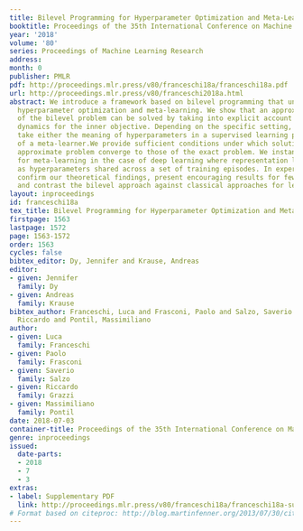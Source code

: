 ```yaml
---
title: Bilevel Programming for Hyperparameter Optimization and Meta-Learning
booktitle: Proceedings of the 35th International Conference on Machine Learning
year: '2018'
volume: '80'
series: Proceedings of Machine Learning Research
address: 
month: 0
publisher: PMLR
pdf: http://proceedings.mlr.press/v80/franceschi18a/franceschi18a.pdf
url: http://proceedings.mlr.press/v80/franceschi2018a.html
abstract: We introduce a framework based on bilevel programming that unifies gradient-based
  hyperparameter optimization and meta-learning. We show that an approximate version
  of the bilevel problem can be solved by taking into explicit account the optimization
  dynamics for the inner objective. Depending on the specific setting, the outer variables
  take either the meaning of hyperparameters in a supervised learning problem or parameters
  of a meta-learner.We provide sufficient conditions under which solutions of the
  approximate problem converge to those of the exact problem. We instantiate our approach
  for meta-learning in the case of deep learning where representation layers are treated
  as hyperparameters shared across a set of training episodes. In experiments, we
  confirm our theoretical findings, present encouraging results for few-shot learning
  and contrast the bilevel approach against classical approaches for learning-to-learn.
layout: inproceedings
id: franceschi18a
tex_title: Bilevel Programming for Hyperparameter Optimization and Meta-Learning
firstpage: 1563
lastpage: 1572
page: 1563-1572
order: 1563
cycles: false
bibtex_editor: Dy, Jennifer and Krause, Andreas
editor:
- given: Jennifer
  family: Dy
- given: Andreas
  family: Krause
bibtex_author: Franceschi, Luca and Frasconi, Paolo and Salzo, Saverio and Grazzi,
  Riccardo and Pontil, Massimiliano
author:
- given: Luca
  family: Franceschi
- given: Paolo
  family: Frasconi
- given: Saverio
  family: Salzo
- given: Riccardo
  family: Grazzi
- given: Massimiliano
  family: Pontil
date: 2018-07-03
container-title: Proceedings of the 35th International Conference on Machine Learning
genre: inproceedings
issued:
  date-parts:
  - 2018
  - 7
  - 3
extras:
- label: Supplementary PDF
  link: http://proceedings.mlr.press/v80/franceschi18a/franceschi18a-supp.pdf
# Format based on citeproc: http://blog.martinfenner.org/2013/07/30/citeproc-yaml-for-bibliographies/
---
```

